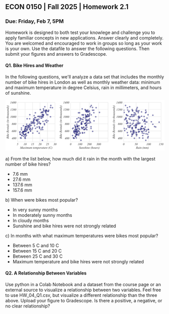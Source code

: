 

<div style="margin-top: -70px;"></div>

## ECON 0150 | Fall 2025 | Homework 2.1

### Due: Friday, Feb 7, 5PM

Homework is designed to both test your knowlege and challenge you to apply familiar concepts in new applications. Answer clearly and completely. You are welcomed and encouraged to work in groups so long as your work is your own. Use the datafile to answer the following questions. Then submit your figures and answers to Gradescope.

#### Q1. Bike Hires and Weather

In the following questions, we'll analyze a data set that includes the monthly number of bike hires in London as well as monthly weather data: minimum and maximum temperature in degree Celsius, rain in millimeters, and hours of sunshine.

<img src="HW_2_1.png"/>

a) From the list below, how much did it rain in the month with the largest number of bike hires?

- 7.6 mm
- 27.6 mm
- 137.6 mm
- 157.6 mm

b) When were bikes most popular?

- In very sunny months
- In moderately sunny months
- In cloudy months
- Sunshine and bike hires were not strongly related

c) In months with what maximum temperatures were bikes most popular?

- Between 5 C and 10 C
- Between 15 C and 20 C
- Between 25 C and 30 C
- Maximum temperature and bike hires were not strongly related

#### Q2. A Relationship Between Variables

Use python in a Colab Notebook and a dataset from the course page or an external source to visualize a relationship between two variables. Feel free to use HW_04_Q1.csv, but visualize a different relationship than the three above. Upload your figure to Gradescope. Is there a positive, a negative, or no clear relationship?
